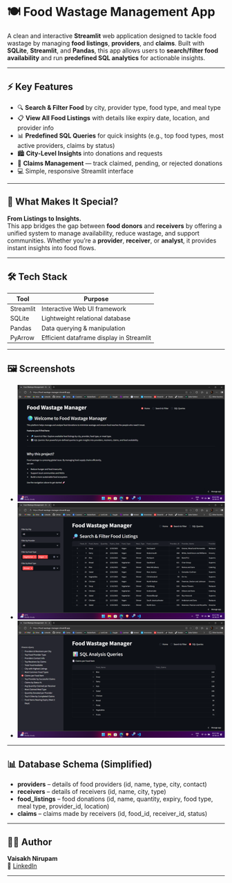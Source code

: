 # 🍽️ Food Wastage Management App

A clean and interactive **Streamlit** web application designed to tackle food wastage by managing **food listings**, **providers**, and **claims**. Built with **SQLite**, **Streamlit**, and **Pandas**, this app allows users to **search/filter food availability** and run **predefined SQL analytics** for actionable insights.

---

## ⚡ Key Features

- 🔍 **Search & Filter Food** by city, provider type, food type, and meal type
- 📋 **View All Food Listings** with details like expiry date, location, and provider info
- 📊 **Predefined SQL Queries** for quick insights (e.g., top food types, most active providers, claims by status)
- 🏙️ **City-Level Insights** into donations and requests
- 🧾 **Claims Management** — track claimed, pending, or rejected donations
- 💻 Simple, responsive Streamlit interface

---

## 🌟 What Makes It Special?

**From Listings to Insights.**  
This app bridges the gap between **food donors** and **receivers** by offering a unified system to manage availability, reduce wastage, and support communities. Whether you’re a **provider**, **receiver**, or **analyst**, it provides instant insights into food flows.

---

## 🛠️ Tech Stack

| Tool      | Purpose                                  |
| --------- | ---------------------------------------- |
| Streamlit | Interactive Web UI framework             |
| SQLite    | Lightweight relational database          |
| Pandas    | Data querying & manipulation             |
| PyArrow   | Efficient dataframe display in Streamlit |

---

## 🖼️ Screenshots

- ![Home Page](screenshots/home.png)
- ![Search Page](screenshots/search.png)
- ![Query Page](screenshots/query.png)

---

## 📊 Database Schema (Simplified)

- **providers** – details of food providers (id, name, type, city, contact)
- **receivers** – details of receivers (id, name, city, type)
- **food_listings** – food donations (id, name, quantity, expiry, food type, meal type, provider_id, location)
- **claims** – claims made by receivers (id, food_id, receiver_id, status)

---

## 👨‍💻 Author

**Vaisakh Nirupam**  
🔗 [LinkedIn](https://www.linkedin.com/in/vaisakh-nirupam)

---
